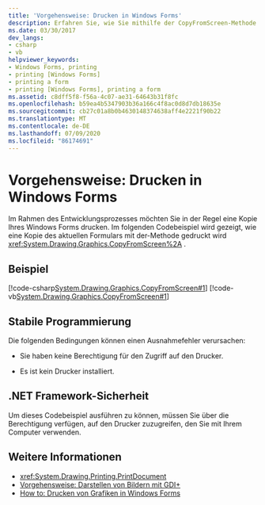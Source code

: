 ```yaml
---
title: 'Vorgehensweise: Drucken in Windows Forms'
description: Erfahren Sie, wie Sie mithilfe der CopyFromScreen-Methode eine Kopie des aktuellen Windows Forms Programm gesteuert drucken.
ms.date: 03/30/2017
dev_langs:
- csharp
- vb
helpviewer_keywords:
- Windows Forms, printing
- printing [Windows Forms]
- printing a form
- printing [Windows Forms], printing a form
ms.assetid: c8dff5f8-f56a-4c07-ae31-64643b31f8fc
ms.openlocfilehash: b59ea4b5347903b36a166c4f8ac0d8d7db18635e
ms.sourcegitcommit: cb27c01a8b0b4630148374638aff4e2221f90b22
ms.translationtype: MT
ms.contentlocale: de-DE
ms.lasthandoff: 07/09/2020
ms.locfileid: "86174691"
---
```

# <a name="how-to-print-a-windows-form"></a>Vorgehensweise: Drucken in Windows Forms
Im Rahmen des Entwicklungsprozesses möchten Sie in der Regel eine Kopie Ihres Windows Forms drucken. Im folgenden Codebeispiel wird gezeigt, wie eine Kopie des aktuellen Formulars mit der-Methode gedruckt wird <xref:System.Drawing.Graphics.CopyFromScreen%2A> .  
  
## <a name="example"></a>Beispiel  
 [!code-csharp[System.Drawing.Graphics.CopyFromScreen#1](~/samples/snippets/csharp/VS_Snippets_Winforms/System.Drawing.Graphics.CopyFromScreen/CS/Form1.cs#1)]
 [!code-vb[System.Drawing.Graphics.CopyFromScreen#1](~/samples/snippets/visualbasic/VS_Snippets_Winforms/System.Drawing.Graphics.CopyFromScreen/VB/Form1.vb#1)]  
  
## <a name="robust-programming"></a>Stabile Programmierung  
 Die folgenden Bedingungen können einen Ausnahmefehler verursachen:  
  
- Sie haben keine Berechtigung für den Zugriff auf den Drucker.  
  
- Es ist kein Drucker installiert.  
  
## <a name="net-framework-security"></a>.NET Framework-Sicherheit  
 Um dieses Codebeispiel ausführen zu können, müssen Sie über die Berechtigung verfügen, auf den Drucker zuzugreifen, den Sie mit Ihrem Computer verwenden.  
  
## <a name="see-also"></a>Weitere Informationen

- <xref:System.Drawing.Printing.PrintDocument>
- [Vorgehensweise: Darstellen von Bildern mit GDI+](how-to-render-images-with-gdi.md)
- [How to: Drucken von Grafiken in Windows Forms](how-to-print-graphics-in-windows-forms.md)
